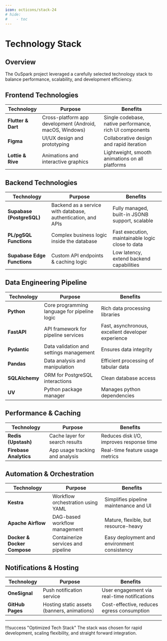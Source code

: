 ```yaml
---
icon: octicons/stack-24
# hide:
#    - toc
---
```

# Technology Stack

## Overview

The OuSpark project leveraged a carefully selected technology stack to balance performance, scalability, and development efficiency.

## Frontend Technologies

| **Technology** | **Purpose** | **Benefits** |
|------------|---------|----------|
| **Flutter & Dart** | Cross-platform app development (Android, macOS, Windows) | Single codebase, native performance, rich UI components |
| **Figma** | UI/UX design and prototyping | Collaborative design and rapid iteration |
| **Lottie & Rive** | Animations and interactive graphics | Lightweight, smooth animations on all platforms |

## Backend Technologies

| **Technology** | **Purpose** | **Benefits** |
|------------|---------|----------|
| **Supabase (PostgreSQL)** | Backend as a service with database, authentication, and APIs | Fully managed, built-in JSONB support, scalable |
| **PL/pgSQL Functions** | Complex business logic inside the database | Fast execution, maintainable logic close to data |
| **Supabase Edge Functions** | Custom API endpoints & caching logic | Low latency, extend backend capabilities |

## Data Engineering Pipeline

| **Technology** | **Purpose** | **Benefits** |
|------------|---------|----------|
| **Python** | Core programming language for pipeline logic | Rich data processing libraries |
| **FastAPI** | API framework for pipeline services | Fast, asynchronous, excellent developer experience |
| **Pydantic** | Data validation and settings management | Ensures data integrity |
| **Pandas** | Data analysis and manipulation | Efficient processing of tabular data |
| **SQLAlchemy** | ORM for PostgreSQL interactions | Clean database access |
| **UV** | Python package manager | Manages python dependencies |

## Performance & Caching

| **Technology** | **Purpose** | **Benefits** |
|------------|---------|----------|
| **Redis (Upstash)** | Cache layer for search results | Reduces disk I/O, improves response time |
| **Firebase Analytics** | App usage tracking and analysis | Real-time feature usage metrics |

## Automation & Orchestration

| **Technology** | **Purpose** | **Benefits** |
|------------|---------|----------|
| **Kestra** | Workflow orchestration using YAML | Simplifies pipeline maintenance and UI |
| **Apache Airflow** | DAG-based workflow management | Mature, flexible, but resource-heavy |
| **Docker & Docker Compose** | Containerize services and pipeline | Easy deployment and environment consistency |

## Notifications & Hosting

| **Technology** | **Purpose** | **Benefits** |
|------------|---------|----------|
| **OneSignal** | Push notification service | User engagement via real-time notifications |
| **GitHub Pages** | Hosting static assets (banners, animations) | Cost-effective, reduces egress consumption |

---

!!!success "Optimized Tech Stack"
    The stack was chosen for rapid development, scaling flexibility, and straight forward integration.
